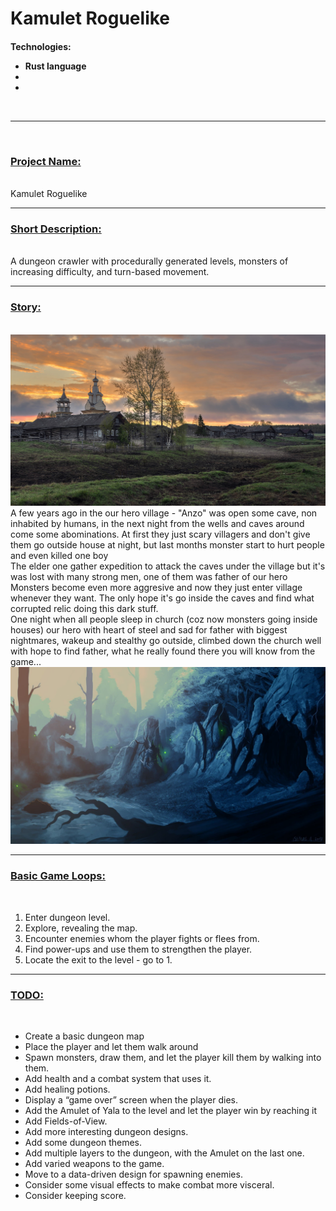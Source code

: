 # Kamulet Roguelike

<h4>Technologies:
<br/>
<ul>
<li>Rust language
<li>
<li>
</ul>

<br>
<hr/>
<br>

<p>
<u><b><h3>Project Name:</h3></b></u><br/> Kamulet Roguelike
<hr/>
<u><b><h3>Short Description:</h3></b></u> <br/>
A dungeon crawler with procedurally generated levels, monsters of increasing difficulty,
and turn-based movement.
<hr/>
<u><b><h3>Story:</h3></b></u><br/> 
<img src='./village.jpg'>
A few years ago in the our hero village - "Anzo" was open some cave, non inhabited by humans, in the next night from the wells and caves around come some abominations. At first they just scary villagers and don't give them go outside house at night, but last months monster start to hurt people and even killed one boy
<br>
The elder one gather expedition to attack the caves under the village but it's was lost with many strong men, one of them was father of our hero
<br>
Monsters become even more aggresive and now they just enter village whenever they want. The only hope it's go inside the caves and find what corrupted relic doing this dark stuff.
<br>
One night when all people sleep in church (coz now monsters going inside houses) our hero with heart of steel and sad for father with biggest nightmares, wakeup and stealthy go outside, climbed down the church well with hope to find father, what he really found there you will know from the game...
<br>
<img src='./cave.jpg'>

<hr/>
<u><b><h3>Basic Game Loops:</h3></b></u><br/> 
<ol>
<li>Enter dungeon level.
<li>Explore, revealing the map.
<li>Encounter enemies whom the player fights or flees from.
<li>Find power-ups and use them to strengthen the player.
<li>Locate the exit to the level - go to 1.
</ol>
<hr/>
<u><b><h3>TODO:</h3></b></u><br/> 
<ul>
<li>Create a basic dungeon map
<li>Place the player and let them walk around
<li>Spawn monsters, draw them, and let the player kill them by walking into them.
<li>Add health and a combat system that uses it.
<li>Add healing potions.
<li>Display a “game over” screen when the player dies.
<li>Add the Amulet of Yala to the level and let the player win by reaching it
<li>Add Fields-of-View.
<li>Add more interesting dungeon designs.
<li>Add some dungeon themes.
<li>Add multiple layers to the dungeon, with the Amulet on the last one.
<li>Add varied weapons to the game.
<li>Move to a data-driven design for spawning enemies.
<li>Consider some visual effects to make combat more visceral.
<li>Consider keeping score.

</ul>

</h3>
